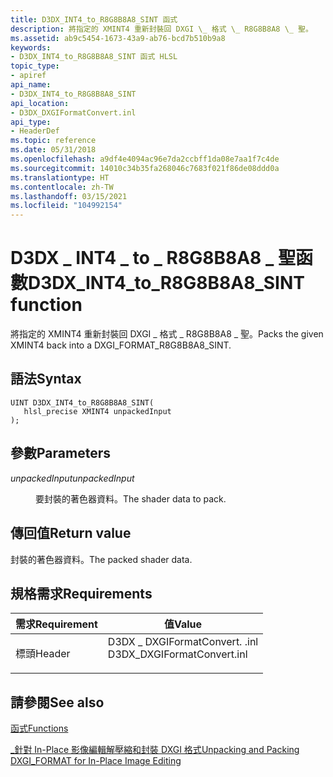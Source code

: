 ```yaml
---
title: D3DX_INT4_to_R8G8B8A8_SINT 函式
description: 將指定的 XMINT4 重新封裝回 DXGI \_ 格式 \_ R8G8B8A8 \_ 聖。
ms.assetid: ab9c5454-1673-43a9-ab76-bcd7b510b9a8
keywords:
- D3DX_INT4_to_R8G8B8A8_SINT 函式 HLSL
topic_type:
- apiref
api_name:
- D3DX_INT4_to_R8G8B8A8_SINT
api_location:
- D3DX_DXGIFormatConvert.inl
api_type:
- HeaderDef
ms.topic: reference
ms.date: 05/31/2018
ms.openlocfilehash: a9df4e4094ac96e7da2ccbff1da08e7aa1f7c4de
ms.sourcegitcommit: 14010c34b35fa268046c7683f021f86de08ddd0a
ms.translationtype: HT
ms.contentlocale: zh-TW
ms.lasthandoff: 03/15/2021
ms.locfileid: "104992154"
---
```

# <a name="d3dx_int4_to_r8g8b8a8_sint-function"></a><span data-ttu-id="5c17b-104">D3DX \_ INT4 \_ to \_ R8G8B8A8 \_ 聖函數</span><span class="sxs-lookup"><span data-stu-id="5c17b-104">D3DX\_INT4\_to\_R8G8B8A8\_SINT function</span></span>

<span data-ttu-id="5c17b-105">將指定的 XMINT4 重新封裝回 DXGI \_ 格式 \_ R8G8B8A8 \_ 聖。</span><span class="sxs-lookup"><span data-stu-id="5c17b-105">Packs the given XMINT4 back into a DXGI\_FORMAT\_R8G8B8A8\_SINT.</span></span>

## <a name="syntax"></a><span data-ttu-id="5c17b-106">語法</span><span class="sxs-lookup"><span data-stu-id="5c17b-106">Syntax</span></span>

``` syntax
UINT D3DX_INT4_to_R8G8B8A8_SINT(
   hlsl_precise XMINT4 unpackedInput
);
```

## <a name="parameters"></a><span data-ttu-id="5c17b-107">參數</span><span class="sxs-lookup"><span data-stu-id="5c17b-107">Parameters</span></span>

<dl> <dt>

<span data-ttu-id="5c17b-108">*unpackedInput*</span><span class="sxs-lookup"><span data-stu-id="5c17b-108">*unpackedInput*</span></span> 
</dt> <dd>

<span data-ttu-id="5c17b-109">要封裝的著色器資料。</span><span class="sxs-lookup"><span data-stu-id="5c17b-109">The shader data to pack.</span></span>

</dd> </dl>

## <a name="return-value"></a><span data-ttu-id="5c17b-110">傳回值</span><span class="sxs-lookup"><span data-stu-id="5c17b-110">Return value</span></span>

<span data-ttu-id="5c17b-111">封裝的著色器資料。</span><span class="sxs-lookup"><span data-stu-id="5c17b-111">The packed shader data.</span></span>

## <a name="requirements"></a><span data-ttu-id="5c17b-112">規格需求</span><span class="sxs-lookup"><span data-stu-id="5c17b-112">Requirements</span></span>



| <span data-ttu-id="5c17b-113">需求</span><span class="sxs-lookup"><span data-stu-id="5c17b-113">Requirement</span></span> | <span data-ttu-id="5c17b-114">值</span><span class="sxs-lookup"><span data-stu-id="5c17b-114">Value</span></span> |
|-------------------|--------------------------------------------------------------------------------------------------------|
| <span data-ttu-id="5c17b-115">標頭</span><span class="sxs-lookup"><span data-stu-id="5c17b-115">Header</span></span><br/> | <dl> <span data-ttu-id="5c17b-116"><dt>D3DX \_ DXGIFormatConvert. .inl</dt></span><span class="sxs-lookup"><span data-stu-id="5c17b-116"><dt>D3DX\_DXGIFormatConvert.inl</dt></span></span> </dl> |



## <a name="see-also"></a><span data-ttu-id="5c17b-117">請參閱</span><span class="sxs-lookup"><span data-stu-id="5c17b-117">See also</span></span>

<dl> <dt>

[<span data-ttu-id="5c17b-118">函式</span><span class="sxs-lookup"><span data-stu-id="5c17b-118">Functions</span></span>](format-conversion-functions.md)
</dt> <dt>

[<span data-ttu-id="5c17b-119">\_針對 In-Place 影像編輯解壓縮和封裝 DXGI 格式</span><span class="sxs-lookup"><span data-stu-id="5c17b-119">Unpacking and Packing DXGI\_FORMAT for In-Place Image Editing</span></span>](dx-graphics-hlsl-unpacking-packing-dxgi-format.md)
</dt> </dl>

 

 





